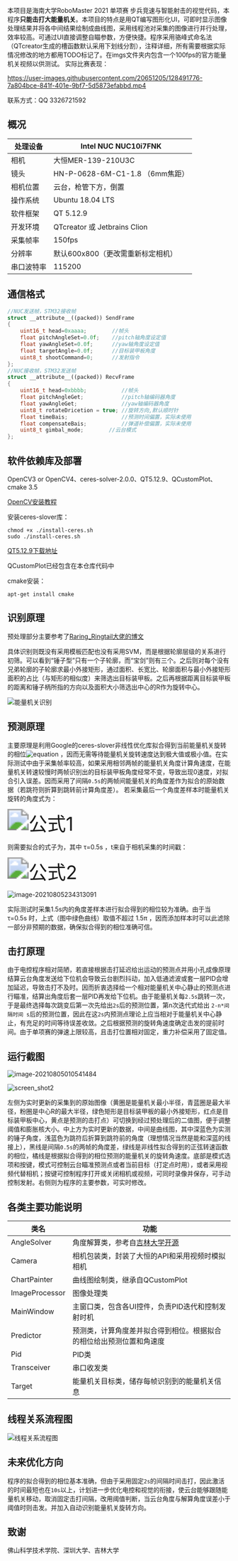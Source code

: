 本项目是海南大学RoboMaster 2021 单项赛 步兵竞速与智能射击的视觉代码，本程序**只能击打大能量机关**。本项目的特点是用QT编写图形化UI，可即时显示图像处理结果并将各中间结果绘制成曲线图，采用线程池对采集的图像进行并行处理，效率较高。可通过UI直接调整自瞄参数，方便快捷。程序采用骆峰式命名法（QTcreator生成的槽函数默认采用下划线分割），注释详细，所有需要根据实际情况修改的地方都用TODO标记了。在imgs文件夹内包含一个100fps的官方能量机关视频以供测试。
实际比赛表现：

https://user-images.githubusercontent.com/20651205/128491776-7a804bce-841f-401e-9bf7-5d5873efabbd.mp4


联系方式：QQ 3326721592

## 概况

| 处理设备 | Intel NUC NUC10i7FNK |
| -------- | ------------------------ |
| 相机 | 大恒MER-139-210U3C |
| 镜头 | HN-P-0628-6M-C1-1.8 （6mm焦距） |
| 相机位置 | 云台，枪管下方，倒置 |
| 操作系统 | Ubuntu 18.04 LTS |
| 软件框架 | QT 5.12.9 |
| 开发环境 | QTcreator 或 Jetbrains Clion |
| 采集帧率 | 150fps |
| 分辨率 | 默认600x800（更改需重新标定相机） |
| 串口波特率 | 115200 |

## 通信格式

```c++
//NUC发送帧，STM32接收帧
struct __attribute__((packed)) SendFrame
{
    uint16_t head=0xaaaa;   	 //帧头
    float pitchAngleSet=0.0f;    //pitch轴角度设定值
    float yawAngleSet=0.0f;      //yaw轴角度设定值
    float targetAngle=0.0f;      //目标装甲板角度
    uint8_t shootCommand=0;      //发射指令
};
//NUC接收帧，STM32发送帧
struct __attribute__((packed)) RecvFrame
{
    uint16_t head=0xbbbb;           //帧头
    float pitchAngleGet;            //pitch轴编码器角度
    float yawAngleGet;              //yaw轴编码器角度
    uint8_t rotateDricetion = true; //旋转方向,默认顺时针
    float timeBais;                 //预测时间偏置，实际未使用
    float compensateBais;           //弹道补偿偏置，实际未使用
    uint8_t gimbal_mode;	    //云台模式
};
```

## 软件依赖库及部署

OpenCV3 or OpenCV4、ceres-solver-2.0.0、QT5.12.9、QCustomPlot、cmake 3.5

[OpenCV安装教程](https://zhuanlan.zhihu.com/p/113552412)

安装ceres-slover库：

```shell
chmod +x ./install-ceres.sh
sudo ./install-ceres.sh
```

[QT5.12.9下载地址](https://mirrors.tuna.tsinghua.edu.cn/qt/official_releases/qt/5.12/5.12.9/qt-opensource-linux-x64-5.12.9.run)

QCustomPlot已经包含在本仓库代码中

cmake安装：
```shell
apt-get install cmake
```

## 识别原理

预处理部分主要参考了[Raring_Ringtail大佬的博文](https://blog.csdn.net/u010750137/article/details/100825793)

具体识别则既没有采用模板匹配也没有采用SVM，而是根据轮廓层级的关系进行初筛。可以看到“锤子型”只有一个子轮廓，而“宝剑”则有三个。之后则对每个没有兄弟轮廓的子轮廓求最小外接矩形，通过面积、长宽比、轮廓面积与最小外接矩形面积的占比（与矩形的相似度）来筛选出目标装甲板。之后再根据距离目标装甲板的距离和锤子柄所指的方向以及面积大小筛选出中心的R作为旋转中心。

![能量机关识别](./imgs/能量机关识别.jpg)

## 预测原理

主要原理是利用Google的ceres-slover非线性优化库拟合得到当前能量机关旋转的相位![equation](https://www.zhihu.com/equation?tex=\varphi) ，因而无需等待能量机关旋转速度达到极大值或极小值。在实际测试中由于采集帧率较高，如果采用相邻两帧的能量机关角度计算角速度，在能量机关转速较慢时两帧识别出的目标装甲板角度经常不变，导致出现0速度，对拟合引入误差。因而采用了间隔`0.5s`的两帧间能量机关的角度差作为拟合的原始数据（若跳符则折算到跳转前计算角度差）。
若采集最后一个角度差样本时能量机关旋转的角度式为：

<img src="https://www.zhihu.com/equation?tex=0%2E785%20%5Ctimes%20%5Csin%20%281%2E884%20%5Ctimes%20t%2B%5Cvarphi%29%20%2B%201%2E305" alt="公式1" style="zoom:300%;" />

则需要拟合的式子为，其中 τ=0.5s ，t来自于相机采集的时间戳：

<img src="https://www.zhihu.com/equation?tex=%5Cint%5F%7Bt%2D%5Ctau%7D%5E%7Bt%7D%5B0%2E785%20%5Ctimes%20%5Csin%20%281%2E884%20%5Ctimes%20t%2B%5Cvarphi%29%20%2B%201%2E305%5D%20dt%5C%5C%0A%3D1%2E305%CF%84%2B0%2E41666%5Cdots%20%5Cleft%28%2D%5Ccos%20%5Cleft%28%CF%86%2B1%2E884t%5Cright%29%2B%5Ccos%20%5Cleft%28%CF%86%2B1%2E884%5Cleft%28%2D%CF%84%2Bt%5Cright%29%5Cright%29%5Cright%29" alt="公式2" style="zoom:300%;" />

![image-20210805234313091](./imgs/image-20210805234313091.png)

实际测试时采集1.5s内的角度差样本进行拟合得到的相位较为准确。由于当 τ=0.5s 时，上式（图中绿色曲线）取值不超过 1.5π ，因而添加样本时可以此滤除一部分非预期的数据，确保拟合得到的相位准确可信。

## 击打原理

由于电控程序相对简陋，若直接根据击打延迟给出运动的预测点并用小孔成像原理结算云台角度发送给下位机会导致云台剧烈抖动，加入低通滤波或套一层PID会增加延迟，导致击打不及时。因而折衷选择给一个相对能量机关中心静止的预测点进行瞄准，结算出角度后套一层PID再发给下位机。由于能量机关每`2.5s`跳转一次，于是最终选择每次跳变后第一次先给出`2s`后的预测位置，第n次迭代式给出 `2-n*间隔时间 s`后的预测位置，因此在这`2s`内预测点理论上应当相对于能量机关中心静止，有充足的时间等待误差收敛。之后根据预测的旋转角速度确定击发的提前时间。由于单项赛的弹速上限较高，且击打位置相对固定，重力补偿采用了固定值。

## 运行截图

![image-20210805010541484](./imgs/screen_shot.gif)

![screen_shot2](./imgs/screen_shot2.gif)

左侧为实时更新的采集到的原始图像（黄圈是能量机关最小半径，青蓝圈是最大半径，粉圈是中心R的最大半径，绿色矩形是目标装甲板的最小外接矩形，红点是目标装甲板中心，黄点是预测的击打点）可切换到经过预处理后的二值图，便于调整阈值和膨胀核大小。中上方为实时更新的数据，中间是曲线图，其中深蓝色为实测的锤子角度，浅蓝色为跳符后折算到跳符前的角度（理想情况当然是能和深蓝的线接上），黑线是间隔`0.5s`的两帧的角度差，绿线是非线性拟合得到的正弦转速函数的相位，橘线是根据拟合得到的相位预测的能量机关的旋转角速度。底部是模式选项和按键，模式可控制云台瞄准预测点或者当前目标（打定点时用），或者采用视频代替相机；按键可控制程序打开或关闭相机或视频，可同时录像并保存，可手动控制发射。右侧则为程序的主要参数，可实时修改。

## 各类主要功能说明
| 类名            | 功能                                                         |
| -------------- | ------------------------------------------------------------ |
| AngleSolver    | 角度解算类，参考自[吉林大学开源](https://github.com/QunShanHe/JLURoboVision/tree/master/AngleSolver)|
| Camera         | 相机包装类，封装了大恒的API和采用视频时模拟相机              |
| ChartPainter   | 曲线图绘制类，继承自QCustomPlot                              |
| ImageProcessor | 图像处理类                                                   |
| MainWindow     | 主窗口类，包含各UI控件，负责PID迭代和控制发射时机            |
| Predictor      | 预测类，计算角度差并拟合得到相位。根据拟合的相位给出预测位置和角速度 |
| Pid            | PID类                                                        |
| Transceiver    | 串口收发类                                                   |
| Target         | 能量机关目标类，储存每帧识别到的能量机关信息                 |
## 线程关系流程图
![线程关系流程图](./imgs/线程关系流程图.png)

## 未来优化方向

程序的拟合得到的相位基本准确，但由于采用固定`2s`的间隔时间击打，因此激活的时间最短也在`10s`以上，计划进一步优化电控和视觉的衔接，使云台能够跟随能量机关移动，取消固定击打间隔，改用阈值判断，当云台角度与解算角度误差小于阈值时则击发。并加入自动识别能量机关旋转方向。

## 致谢

佛山科学技术学院、深圳大学、吉林大学

